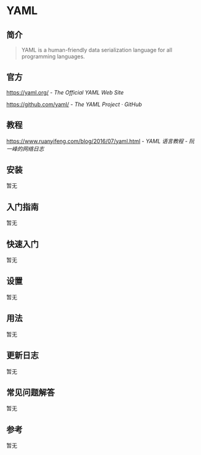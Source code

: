 # YAML

## 简介

> YAML is a human-friendly data serialization language for all programming languages.

## 官方

https://yaml.org/ - _The Official YAML Web Site_

https://github.com/yaml/ - _The YAML Project · GitHub_

## 教程

https://www.ruanyifeng.com/blog/2016/07/yaml.html - _YAML 语言教程 - 阮一峰的网络日志_

## 安装

暂无

## 入门指南

暂无

## 快速入门

暂无

## 设置

暂无

## 用法

暂无

## 更新日志

暂无

## 常见问题解答

暂无

## 参考

暂无
